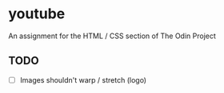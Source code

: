# youtube
An assignment for the HTML / CSS section of The Odin Project

## TODO

- [ ] Images shouldn't warp / stretch (logo)
